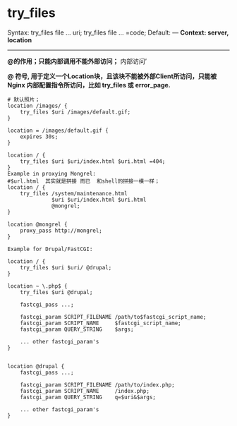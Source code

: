 # try_files

Syntax:	try_files file ... uri;
try_files file ... =code;
Default:	—
**Context:	server, location**

---



**@的作用；只能内部调用不能外部访问；**  内部访问’



**@ 符号, 用于定义一个Location块，且该块不能被外部Client所访问，只能被Nginx 内部配置指令所访问，比如 try_files 或 error_page.**



```nginx
# 默认照片；
location /images/ {
    try_files $uri /images/default.gif;
}

location = /images/default.gif {
    expires 30s;
}

location / {
    try_files $uri $uri/index.html $uri.html =404;
}
Example in proxying Mongrel:
#$url.html  其实就是拼接 而已  和shell的拼接一模一样；
location / {
    try_files /system/maintenance.html
              $uri $uri/index.html $uri.html
              @mongrel;
}

location @mongrel {
    proxy_pass http://mongrel;
}

Example for Drupal/FastCGI:

location / {
    try_files $uri $uri/ @drupal;
}

location ~ \.php$ {
    try_files $uri @drupal;

    fastcgi_pass ...;

    fastcgi_param SCRIPT_FILENAME /path/to$fastcgi_script_name;
    fastcgi_param SCRIPT_NAME     $fastcgi_script_name;
    fastcgi_param QUERY_STRING    $args;

    ... other fastcgi_param's
}


location @drupal {
    fastcgi_pass ...;

    fastcgi_param SCRIPT_FILENAME /path/to/index.php;
    fastcgi_param SCRIPT_NAME     /index.php;
    fastcgi_param QUERY_STRING    q=$uri&$args;

    ... other fastcgi_param's
}


```




